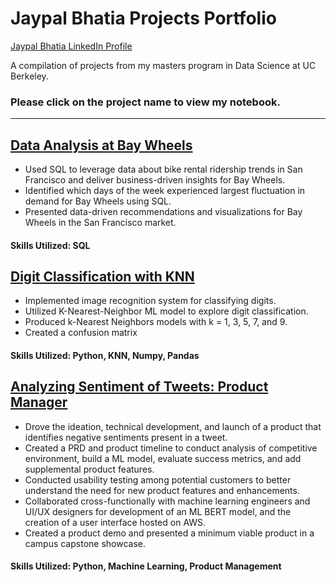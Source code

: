 # Jaypal Bhatia Projects Portfolio
[Jaypal Bhatia LinkedIn Profile](https://www.linkedin.com/in/jaypal-bhatia/)

A compilation of projects from my masters program in Data Science at UC Berkeley.
### Please click on the project name to view my notebook.


----------------------------------------------------------------------------------------------------------------------

## [Data Analysis at Bay Wheels](https://github.com/jaypal-bhatia/jaypalprojects/blob/main/Project%20Notebooks/Jaypal_SQL%20Project.ipynb)

* Used SQL to leverage data about bike rental ridership trends in San Francisco and deliver business-driven insights for Bay Wheels. 
* Identified which days of the week experienced largest fluctuation in demand for Bay Wheels using SQL. 
* Presented data-driven recommendations and visualizations for Bay Wheels in the San Francisco market. 

#### Skills Utilized: SQL

## [Digit Classification with KNN](https://github.com/jaypal-bhatia/jaypalprojects/blob/main/Project%20Notebooks/Jaypal_MLwithKNN.ipynb)

* Implemented image recognition system for classifying digits.
* Utilized K-Nearest-Neighbor ML model to explore digit classification.
* Produced k-Nearest Neighbors models with k = 1, 3, 5, 7, and 9.
* Created a confusion matrix 

#### Skills Utilized: Python, KNN, Numpy, Pandas

## [Analyzing Sentiment of Tweets: Product Manager](https://github.com/jaypal-bhatia/jaypalprojects/blob/main/Project%20Notebooks/Jaypal_MLwithKNN.ipynb)

* Drove the ideation, technical development, and launch of a product that identifies negative sentiments present in a tweet. 
* Created a PRD and product timeline to conduct analysis of competitive environment, build a ML model, evaluate success metrics, and add supplemental product features. 
* Conducted usability testing among potential customers to better understand the need for new product features and enhancements.
* Collaborated cross-functionally with machine learning engineers and UI/UX designers for development of an ML BERT model, and the creation of a user interface hosted on AWS.
* Created a product demo and presented a minimum viable product in a campus capstone showcase. 


#### Skills Utilized: Python, Machine Learning, Product Management
